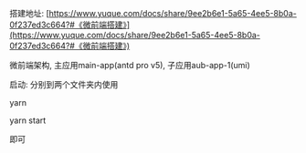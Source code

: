 <!--
 * @Description: 
 * @Author: lianshanchun
 * @Date: 2021-03-26 02:49:14
 * @LastEditTime: 2021-03-26 02:50:21
 * @LastEditors: lianshanchun@baidu.com
 * @FilePath: /acsamson/micro-fe-template/README.md
-->
搭建地址: [https://www.yuque.com/docs/share/9ee2b6e1-5a65-4ee5-8b0a-0f237ed3c664?#《微前端搭建》](https://www.yuque.com/docs/share/9ee2b6e1-5a65-4ee5-8b0a-0f237ed3c664?#《微前端搭建》)

微前端架构, 主应用main-app(antd pro v5), 子应用aub-app-1(umi)

启动: 分别到两个文件夹内使用

yarn

yarn start

即可
